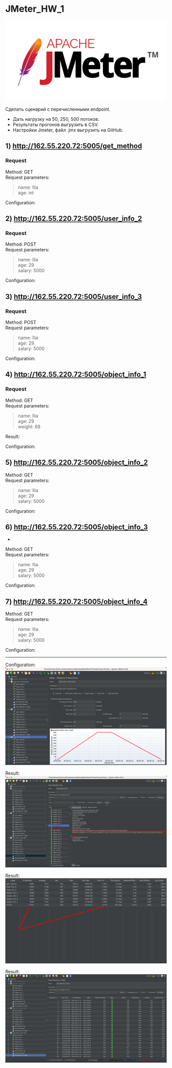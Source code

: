 # JMeter_HW_1

![](https://github.com/Ilya-Tsatsuro/JMeter_HW_1/blob/main/images/Apache%20JMeter.png?raw=true)

Сделать сценарий с перечисленными endpoint.

- Дать нагрузку на 50, 250, 500 потоков.
- Результаты прогонов выгрузить в CSV.
- Настройки Jmeter, файл .jmx выгрузить на GitHub.


## 1) http://162.55.220.72:5005/get_method  

### Request  
Method: GET  
Request parameters:
>name: Ilia  
>age: int  

Configuration:
![]()

## 2) http://162.55.220.72:5005/user_info_2

### Request  
Method: POST  
Request parameters:
>name: Ilia  
>age: 29  
>salary: 5000

Configuration:
![]()

## 3) http://162.55.220.72:5005/user_info_3

### Request  
Method: POST  
Request parameters:
>name: Ilia  
>age: 29  
>salary: 5000

Configuration:
![]()


## 4) http://162.55.220.72:5005/object_info_1

### Request  
Method: GET  
Request parameters:
>name: Ilia  
>age: 29  
>weight: 68

Result:
![]()

Configuration:
![]()


## 5) http://162.55.220.72:5005/object_info_2

Method: GET  
Request parameters:
>name: Ilia  
>age: 29  
>salary: 5000

Configuration:
![]()


## 6) http://162.55.220.72:5005/object_info_3
-
Method: GET  
Request parameters:
>name: Ilia  
>age: 29  
>salary: 5000

Configuration:
![]()


## 7) http://162.55.220.72:5005/object_info_4

Method: GET  
Request parameters:
>name: Ilia  
>age: 29  
>salary: 5000

Configuration:
![]()


------

Configuration:
![](https://github.com/Ilya-Tsatsuro/JMeter_HW_1/blob/main/images/JMeter_500_users.png?raw=true)

Result:
![](https://github.com/Ilya-Tsatsuro/JMeter_HW_1/blob/main/images/View%20results%20tree%20500%20users.png?raw=true)

Result:
![](https://github.com/Ilya-Tsatsuro/JMeter_HW_1/blob/main/images/Summary%20report%20500%20users.png?raw=true)

Result:
![](https://github.com/Ilya-Tsatsuro/JMeter_HW_1/blob/main/images/View%20results%20in%20Table%20500%20users.png?raw=true)